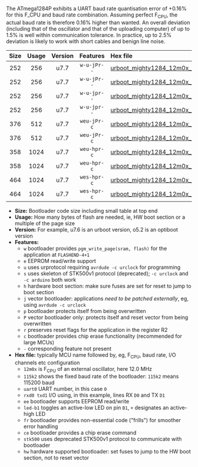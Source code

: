 The ATmega1284P exhibits a UART baud rate quantisation error of +0.16% for this F_CPU and baud rate combination. Assuming perfect F<sub>CPU</sub>, the actual baud rate is therefore 0.16% higher than wanted. An overall deviation (including that of the oscillator and that of the uploading computer) of up to 1.5% is well within communication tolerance. In practice, up to 2.5% deviation is likely to work with short cables and benign line noise.

|Size|Usage|Version|Features|Hex file|
|:-:|:-:|:-:|:-:|:--|
|252|256|u7.7|`w-u-jPr--`|[urboot_mighty1284_12m0x_++19k2_uart0_rxd0_txd1_led+b7.hex](https://raw.githubusercontent.com/stefanrueger/urboot.hex/main/boards/mighty1284/external_oscillator/fcpu_12m0x/br_++19k2/urboot_mighty1284_12m0x_++19k2_uart0_rxd0_txd1_led+b7.hex)|
|252|256|u7.7|`w-u-jPr--`|[urboot_mighty1284_12m0x_++19k2_uart1_rxd2_txd3_led+b7.hex](https://raw.githubusercontent.com/stefanrueger/urboot.hex/main/boards/mighty1284/external_oscillator/fcpu_12m0x/br_++19k2/urboot_mighty1284_12m0x_++19k2_uart1_rxd2_txd3_led+b7.hex)|
|252|256|u7.7|`w-u-jpr--`|[urboot_mighty1284_12m0x_++19k2_uart0_rxd0_txd1_led+b7_fr.hex](https://raw.githubusercontent.com/stefanrueger/urboot.hex/main/boards/mighty1284/external_oscillator/fcpu_12m0x/br_++19k2/urboot_mighty1284_12m0x_++19k2_uart0_rxd0_txd1_led+b7_fr.hex)|
|252|256|u7.7|`w-u-jpr--`|[urboot_mighty1284_12m0x_++19k2_uart1_rxd2_txd3_led+b7_fr.hex](https://raw.githubusercontent.com/stefanrueger/urboot.hex/main/boards/mighty1284/external_oscillator/fcpu_12m0x/br_++19k2/urboot_mighty1284_12m0x_++19k2_uart1_rxd2_txd3_led+b7_fr.hex)|
|376|512|u7.7|`weu-jPr-c`|[urboot_mighty1284_12m0x_++19k2_uart0_rxd0_txd1_ee_led+b7_fr_ce.hex](https://raw.githubusercontent.com/stefanrueger/urboot.hex/main/boards/mighty1284/external_oscillator/fcpu_12m0x/br_++19k2/urboot_mighty1284_12m0x_++19k2_uart0_rxd0_txd1_ee_led+b7_fr_ce.hex)|
|376|512|u7.7|`weu-jPr-c`|[urboot_mighty1284_12m0x_++19k2_uart1_rxd2_txd3_ee_led+b7_fr_ce.hex](https://raw.githubusercontent.com/stefanrueger/urboot.hex/main/boards/mighty1284/external_oscillator/fcpu_12m0x/br_++19k2/urboot_mighty1284_12m0x_++19k2_uart1_rxd2_txd3_ee_led+b7_fr_ce.hex)|
|358|1024|u7.7|`weu-hpr-c`|[urboot_mighty1284_12m0x_++19k2_uart0_rxd0_txd1_ee_led+b7_fr_ce_hw.hex](https://raw.githubusercontent.com/stefanrueger/urboot.hex/main/boards/mighty1284/external_oscillator/fcpu_12m0x/br_++19k2/urboot_mighty1284_12m0x_++19k2_uart0_rxd0_txd1_ee_led+b7_fr_ce_hw.hex)|
|358|1024|u7.7|`weu-hpr-c`|[urboot_mighty1284_12m0x_++19k2_uart1_rxd2_txd3_ee_led+b7_fr_ce_hw.hex](https://raw.githubusercontent.com/stefanrueger/urboot.hex/main/boards/mighty1284/external_oscillator/fcpu_12m0x/br_++19k2/urboot_mighty1284_12m0x_++19k2_uart1_rxd2_txd3_ee_led+b7_fr_ce_hw.hex)|
|464|1024|u7.7|`wes-hpr-c`|[urboot_mighty1284_12m0x_++19k2_uart0_rxd0_txd1_ee_led+b7_fr_ce_stk500_hw.hex](https://raw.githubusercontent.com/stefanrueger/urboot.hex/main/boards/mighty1284/external_oscillator/fcpu_12m0x/br_++19k2/urboot_mighty1284_12m0x_++19k2_uart0_rxd0_txd1_ee_led+b7_fr_ce_stk500_hw.hex)|
|464|1024|u7.7|`wes-hpr-c`|[urboot_mighty1284_12m0x_++19k2_uart1_rxd2_txd3_ee_led+b7_fr_ce_stk500_hw.hex](https://raw.githubusercontent.com/stefanrueger/urboot.hex/main/boards/mighty1284/external_oscillator/fcpu_12m0x/br_++19k2/urboot_mighty1284_12m0x_++19k2_uart1_rxd2_txd3_ee_led+b7_fr_ce_stk500_hw.hex)|

- **Size:** Bootloader code size including small table at top end
- **Usage:** How many bytes of flash are needed, ie, HW boot section or a multiple of the page size
- **Version:** For example, u7.6 is an urboot version, o5.2 is an optiboot version
- **Features:**
  + `w` bootloader provides `pgm_write_page(sram, flash)` for the application at `FLASHEND-4+1`
  + `e` EEPROM read/write support
  + `u` uses urprotocol requiring `avrdude -c urclock` for programming
  + `s` uses skeleton of STK500v1 protocol (deprecated); `-c urclock` and `-c arduino` both work
  + `h` hardware boot section: make sure fuses are set for reset to jump to boot section
  + `j` vector bootloader: applications *need to be patched externally*, eg, using `avrdude -c urclock`
  + `p` bootloader protects itself from being overwritten
  + `P` vector bootloader only: protects itself and reset vector from being overwritten
  + `r` preserves reset flags for the application in the register R2
  + `c` bootloader provides chip erase functionality (recommended for large MCUs)
  + `-` corresponding feature not present
- **Hex file:** typically MCU name followed by, eg, F<sub>CPU</sub>, baud rate, I/O channels etc configuration
  + `12m0x` is F<sub>CPU</sub> of an external oscillator, here 12.0 MHz
  + `115k2` shows the fixed baud rate of the bootloader: `115k2` means 115200 baud
  + `uart0` UART number, in this case `0`
  + `rxd0 txd1` I/O using, in this example, lines RX `D0` and TX `D1`
  + `ee` bootloader supports EEPROM read/write
  + `led-b1` toggles an active-low LED on pin `B1`, `+` designates an active-high LED
  + `fr` bootloader provides non-essential code ("frills") for smoother error handling
  + `ce` bootloader provides a chip erase command
  + `stk500` uses deprecated STK500v1 protocol to communicate with bootloader
  + `hw` hardware supported bootloader: set fuses to jump to the HW boot section, not to reset vector

